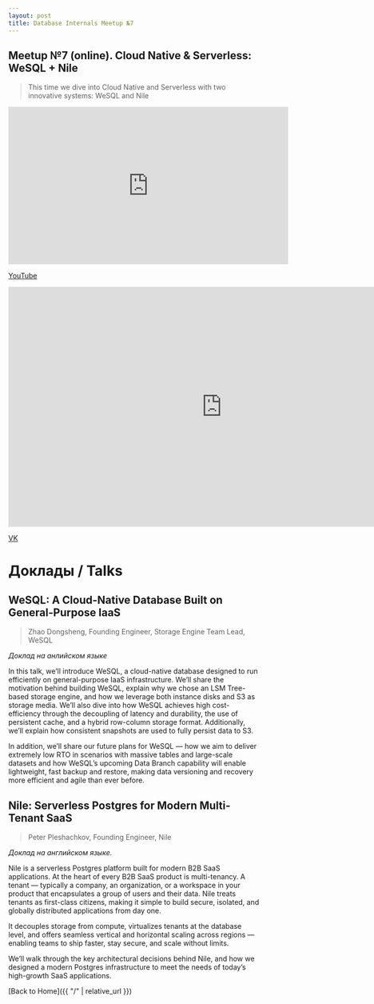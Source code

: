 ```yaml
---
layout: post
title: Database Internals Meetup №7
---
```


## Meetup №7 (online). Cloud Native & Serverless: WeSQL + Nile 

> This time we dive into Cloud Native and Serverless with two innovative systems: WeSQL and Nile

<!--more-->

<iframe width="560" height="315" src="https://www.youtube.com/embed/8UOhb6mJAFA?si=NIqZ7RVoVHv6gGrD" title="YouTube video player" frameborder="0" allow="accelerometer; autoplay; clipboard-write; encrypted-media; gyroscope; picture-in-picture; web-share" referrerpolicy="strict-origin-when-cross-origin" allowfullscreen></iframe>

<p>
  <a href="http://www.youtube.com/watch?v=8UOhb6mJAFA" target="_blank" rel="noopener noreferrer">
    <i class="fab fa-youtube"></i> YouTube
  </a>
</p>

<iframe src="https://vkvideo.ru/video_ext.php?oid=-226977842&id=456239024&hd=2&autoplay=1" width="853" height="480" allow="autoplay; encrypted-media; fullscreen; picture-in-picture; screen-wake-lock;" frameborder="0" allowfullscreen></iframe>
<p>
  <a href="https://vkvideo.ru/video-226977842_456239024" target="_blank" rel="noopener noreferrer">
    <i class="fab fa-vk"></i> VK
  </a>
</p>

# Доклады / Talks

## WeSQL: A Cloud-Native Database Built on General-Purpose IaaS
> Zhao Dongsheng, Founding Engineer, Storage Engine Team Lead, WeSQL

_Доклад на анлийском языке_

In this talk, we’ll introduce WeSQL, a cloud-native database designed to run efficiently on general-purpose IaaS infrastructure. We’ll share the motivation behind building WeSQL, explain why we chose an LSM Tree-based storage engine, and how we leverage both instance disks and S3 as storage media. We’ll also dive into how WeSQL achieves high cost-efficiency through the decoupling of latency and durability, the use of persistent cache, and a hybrid row-column storage format. Additionally, we’ll explain how consistent snapshots are used to fully persist data to S3.

In addition, we’ll share our future plans for WeSQL — how we aim to deliver extremely low RTO in scenarios with massive tables and large-scale datasets and how WeSQL’s upcoming Data Branch capability will enable lightweight, fast backup and restore, making data versioning and recovery more efficient and agile than ever before.

## Nile: Serverless Postgres for Modern Multi-Tenant SaaS
> Peter Pleshachkov, Founding Engineer, Nile

_Доклад на английском языке._

Nile is a serverless Postgres platform built for modern B2B SaaS applications. At the heart of every B2B SaaS product is multi-tenancy. A tenant — typically a company, an organization, or a workspace in your product that encapsulates a group of users and their data. Nile treats tenants as first-class citizens, making it simple to build secure, isolated, and globally distributed applications from day one.

It decouples storage from compute, virtualizes tenants at the database level, and offers seamless vertical and horizontal scaling across regions — enabling teams to ship faster, stay secure, and scale without limits.

We’ll walk through the key architectural decisions behind Nile, and how we designed a modern Postgres infrastructure to meet the needs of today’s high-growth SaaS applications.

[Back to Home]({{ "/" | relative_url }})